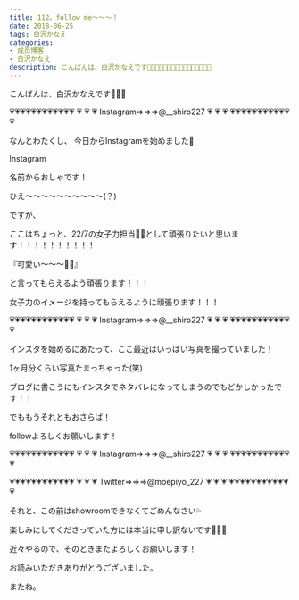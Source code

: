 ```yaml
---
title: 112。follow_me〜〜〜！
date: 2018-06-25
tags: 白沢かなえ
categories: 
- 成员博客
- 白沢かなえ
description: こんばんは、白沢かなえです🌷🌷🌷💗💗💗💗💗💗💗💗💗💗💗💗💗                                                    💗💗  Instagram⇒⇒⇒@__shiro227  💗💗                           ...
---
```












こんばんは、白沢かなえです🌷🌷🌷











💗💗💗💗💗💗💗💗💗💗💗💗
💗                                                    💗
💗  Instagram⇒⇒⇒@__shiro227  💗
💗                                                    💗
💗💗💗💗💗💗💗💗💗💗💗💗



なんとわたくし、
今日からInstagramを始めました💜















Instagram



名前からおしゃです！















ひえ〜〜〜〜〜〜〜〜〜〜(？)




















ですが、





ここはちょっと、22/7の女子力担当🍳💗として頑張りたいと思います！！！！！！！！！！












『可愛い〜〜〜🍦🌷』


と言ってもらえるよう頑張ります！！！







女子力のイメージを持ってもらえるように頑張ります！！！






💗💗💗💗💗💗💗💗💗💗💗💗
💗                                                    💗
💗  Instagram⇒⇒⇒@__shiro227  💗
💗                                                    💗
💗💗💗💗💗💗💗💗💗💗💗💗
















インスタを始めるにあたって、ここ最近はいっぱい写真を撮っていました！




1ヶ月分くらい写真たまっちゃった(笑)





ブログに書こうにもインスタでネタバレになってしまうのでもどかしかったです！！











でももうそれともおさらば！









followよろしくお願いします！





💗💗💗💗💗💗💗💗💗💗💗💗
💗                                                    💗
💗  Instagram⇒⇒⇒@__shiro227  💗
💗                                                    💗
💗💗💗💗💗💗💗💗💗💗💗💗



💗💗💗💗💗💗💗💗💗💗💗💗
💗                                                    💗
💗  Twitter⇒⇒⇒@moepiyo_227   💗
💗                                                    💗
💗💗💗💗💗💗💗💗💗💗💗💗















それと、この前はshowroomできなくてごめんなさい💦


楽しみにしてくださっていた方には本当に申し訳ないです🙇🏻‍♀️






近々やるので、そのときまたよろしくお願いします！





















お読みいただきありがとうございました。


またね。



